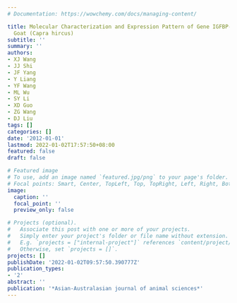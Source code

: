 ```yaml
---
# Documentation: https://wowchemy.com/docs/managing-content/

title: Molecular Characterization and Expression Pattern of Gene IGFBP-5 in the Cashmere
  Goat (Capra hircus)
subtitle: ''
summary: ''
authors:
- XJ Wang
- JJ Shi
- JF Yang
- Y Liang
- YF Wang
- ML Wu
- SY Li
- XD Guo
- ZG Wang
- DJ Liu
tags: []
categories: []
date: '2012-01-01'
lastmod: 2022-01-02T17:57:50+08:00
featured: false
draft: false

# Featured image
# To use, add an image named `featured.jpg/png` to your page's folder.
# Focal points: Smart, Center, TopLeft, Top, TopRight, Left, Right, BottomLeft, Bottom, BottomRight.
image:
  caption: ''
  focal_point: ''
  preview_only: false

# Projects (optional).
#   Associate this post with one or more of your projects.
#   Simply enter your project's folder or file name without extension.
#   E.g. `projects = ["internal-project"]` references `content/project/deep-learning/index.md`.
#   Otherwise, set `projects = []`.
projects: []
publishDate: '2022-01-02T09:57:50.390777Z'
publication_types:
- '2'
abstract: ''
publication: '*Asian-Australasian journal of animal sciences*'
---
```

